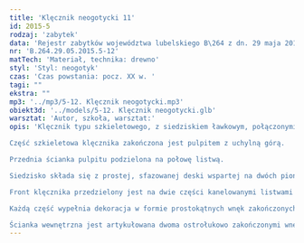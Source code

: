 ```yaml
---
title: 'Klęcznik neogotycki 11'
id: 2015-5
rodzaj: 'zabytek'
data: 'Rejestr zabytków województwa lubelskiego B\264 z dn. 29 maja 2015 r.'
nr: 'B.264.29.05.2015.5-12'
matTech: 'Materiał, technika: drewno'
styl: 'Styl: neogotyk'
czas: 'Czas powstania: pocz. XX w. '
tagi: ""
ekstra: ""
mp3: '../mp3/5-12. Klęcznik neogotycki.mp3'
obiekt3d: '../models/5-12. Klęcznik neogotycki.glb'
warsztat: 'Autor, szkoła, warsztat:'
opis: 'Klęcznik typu szkieletowego, z siedziskiem ławkowym, połączonymi wspólnym podestem. 

Część szkieletowa klęcznika zakończona jest pulpitem z uchylną górą. 

Przednia ścianka pulpitu podzielona na połowę listwą. 

Siedzisko składa się z prostej, sfazowanej deski wspartej na dwóch pionowych. 

Front klęcznika przedzielony jest na dwie części kanelowanymi listwami imitującymi pilastry. 

Każdą część wypełnia dekoracja w formie prostokątnych wnęk zakończonych łukiem typu ośli grzbiet. 

Ścianka wewnętrzna jest artykułowana dwoma ostrołukowo zakończonymi wnękami.'
---
```




